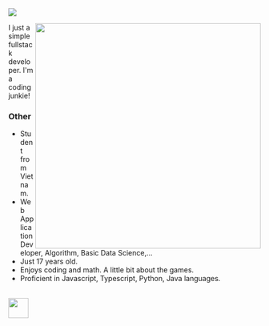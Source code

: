 <img src="https://user-images.githubusercontent.com/81029660/211521069-d5cf4bb6-1050-4b8a-8f7a-e97ef1bfa90b.png" />

<div>
    <img height="450px" src="https://user-images.githubusercontent.com/81029660/211593477-43fb3aa4-9f27-4a24-8f45-bfcd74ecc999.png" align="right"/>
    <div>
        <p>I just a simple fullstack developer. I'm a coding junkie!</p>
        <h3>Other</h3>
        <ul>    
            <li>Student from Vietnam.</li>
            <li>Web Application Developer, Algorithm, Basic Data Science,...</li>
            <li>Just 17 years old.</li>
            <li>Enjoys coding and math. A little bit about the games.</li>
            <li>Proficient in Javascript, Typescript, Python, Java languages.</li>
        </ul>
        <br/>
        <a href="https://github.com/phatdev12">
            <img height="40px" src="https://visitcount.itsvg.in/api?id=phatdev12&label=Visitors&color=12&&pretty=true"/>
        </a>
    </div>
    
</div>



